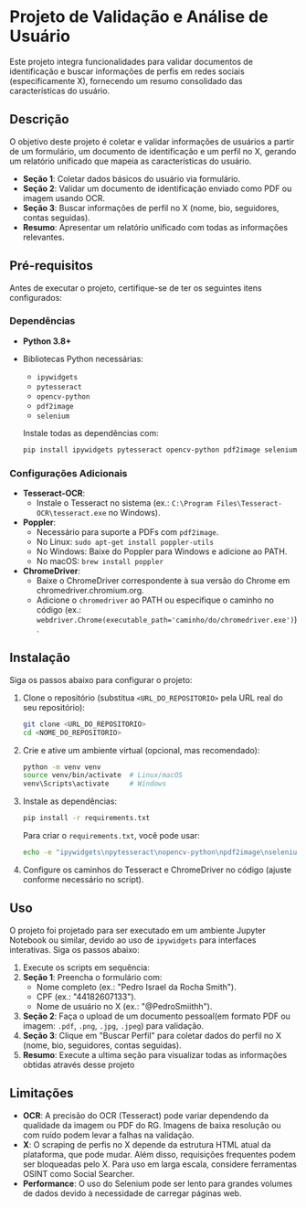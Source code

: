 # Projeto de Validação e Análise de Usuário

Este projeto integra funcionalidades para validar documentos de identificação e buscar informações de perfis em redes sociais (especificamente X), fornecendo um resumo consolidado das características do usuário.

## Descrição

O objetivo deste projeto é coletar e validar informações de usuários a partir de um formulário, um documento de identificação e um perfil no X, gerando um relatório unificado que mapeia as características do usuário.

- **Seção 1**: Coletar dados básicos do usuário via formulário.
- **Seção 2**: Validar um documento de identificação enviado como PDF ou imagem usando OCR.
- **Seção 3**: Buscar informações de perfil no X (nome, bio, seguidores, contas seguidas).
- **Resumo**: Apresentar um relatório unificado com todas as informações relevantes.

## Pré-requisitos

Antes de executar o projeto, certifique-se de ter os seguintes itens configurados:

### Dependências

- **Python 3.8+**

- Bibliotecas Python necessárias:

  - `ipywidgets`
  - `pytesseract`
  - `opencv-python`
  - `pdf2image`
  - `selenium`

  Instale todas as dependências com:

  ```bash
  pip install ipywidgets pytesseract opencv-python pdf2image selenium
  ```

### Configurações Adicionais

- **Tesseract-OCR**:
  - Instale o Tesseract no sistema (ex.: `C:\Program Files\Tesseract-OCR\tesseract.exe` no Windows).
- **Poppler**:
  - Necessário para suporte a PDFs com `pdf2image`.
  - No Linux: `sudo apt-get install poppler-utils`
  - No Windows: Baixe do Poppler para Windows e adicione ao PATH.
  - No macOS: `brew install poppler`
- **ChromeDriver**:
  - Baixe o ChromeDriver correspondente à sua versão do Chrome em chromedriver.chromium.org.
  - Adicione o `chromedriver` ao PATH ou especifique o caminho no código (ex.: `webdriver.Chrome(executable_path='caminho/do/chromedriver.exe')`).

## Instalação

Siga os passos abaixo para configurar o projeto:

1. Clone o repositório (substitua `<URL_DO_REPOSITORIO>` pela URL real do seu repositório):

   ```bash
   git clone <URL_DO_REPOSITORIO>
   cd <NOME_DO_REPOSITORIO>
   ```

2. Crie e ative um ambiente virtual (opcional, mas recomendado):

   ```bash
   python -m venv venv
   source venv/bin/activate  # Linux/macOS
   venv\Scripts\activate     # Windows
   ```

3. Instale as dependências:

   ```bash
   pip install -r requirements.txt
   ```

   Para criar o `requirements.txt`, você pode usar:

   ```bash
   echo -e "ipywidgets\npytesseract\nopencv-python\npdf2image\nselenium" > requirements.txt
   ```

4. Configure os caminhos do Tesseract e ChromeDriver no código (ajuste conforme necessário no script).

## Uso

O projeto foi projetado para ser executado em um ambiente Jupyter Notebook ou similar, devido ao uso de `ipywidgets` para interfaces interativas. Siga os passos abaixo:

1. Execute os scripts em sequência:
2. **Seção 1**: Preencha o formulário com:
   - Nome completo (ex.: "Pedro Israel da Rocha Smith").
   - CPF (ex.: "44182607133").
   - Nome de usuário no X (ex.: "@PedroSmiithh").
3. **Seção 2**: Faça o upload de um documento pessoal(em formato PDF ou imagem: `.pdf`, `.png`, `.jpg`, `.jpeg`) para validação.
4. **Seção 3**: Clique em "Buscar Perfil" para coletar dados do perfil no X (nome, bio, seguidores, contas seguidas).
5. **Resumo**: Execute a ultima seção para visualizar todas as informações obtidas através desse projeto


## Limitações

- **OCR**: A precisão do OCR (Tesseract) pode variar dependendo da qualidade da imagem ou PDF do RG. Imagens de baixa resolução ou com ruído podem levar a falhas na validação.
- **X**: O scraping de perfis no X depende da estrutura HTML atual da plataforma, que pode mudar. Além disso, requisições frequentes podem ser bloqueadas pelo X. Para uso em larga escala, considere ferramentas OSINT como Social Searcher.
- **Performance**: O uso do Selenium pode ser lento para grandes volumes de dados devido à necessidade de carregar páginas web.
